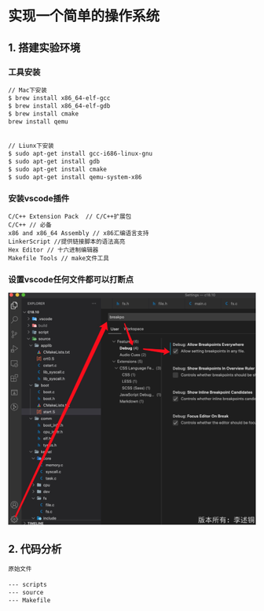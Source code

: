 # 实现一个简单的操作系统

## 1. 搭建实验环境

### 工具安装

```
// Mac下安装
$ brew install x86_64-elf-gcc
$ brew install x86_64-elf-gdb
$ brew install cmake
brew install qemu


// Liunx下安装
$ sudo apt-get install gcc-i686-linux-gnu
$ sudo apt-get install gdb
$ sudo apt-get install cmake
$ sudo apt-get install qemu-system-x86
```

### 安装vscode插件

```
C/C++ Extension Pack  // C/C++扩展包
C/C++ // 必备
x86 and x86_64 Assembly // x86汇编语言支持
LinkerScript //提供链接脚本的语法高亮
Hex Editor // 十六进制编辑器
Makefile Tools // make文件工具
```

### 设置vscode任何文件都可以打断点

![](./images/breakPoint.png)

## 2. 代码分析

```
原始文件

--- scripts
--- source 
--- Makefile 



```
